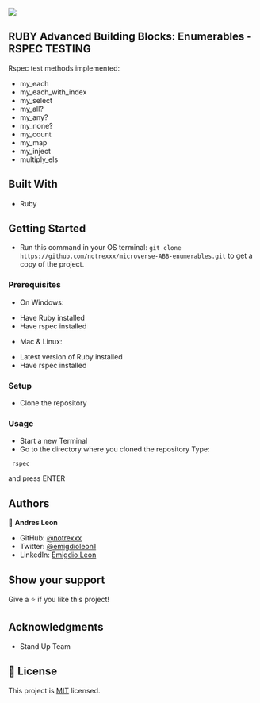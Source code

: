 ![](https://img.shields.io/badge/Microverse-blueviolet)


## RUBY Advanced Building Blocks: Enumerables - RSPEC TESTING

Rspec test methods implemented:

- my_each
- my_each_with_index
- my_select
- my_all?
- my_any?
- my_none?
- my_count
- my_map
- my_inject
- multiply_els


## Built With

- Ruby

## Getting Started

- Run this command in your OS terminal: `git clone https://github.com/notrexxx/microverse-ABB-enumerables.git` to get a copy of the project.


### Prerequisites

* On Windows:
- Have Ruby installed
- Have rspec installed
* Mac & Linux:
- Latest version of Ruby installed
- Have rspec installed

### Setup

* Clone the repository

### Usage

- Start a new Terminal 
- Go to the directory where you cloned the repository
Type:
```
 rspec
```
and press ENTER


## Authors

👤 **Andres Leon**

- GitHub: [@notrexxx](https://github.com/notrexxx)
- Twitter: [@emigdioleon1](https://twitter.com/emigdioleon1)
- LinkedIn: [Emigdio Leon](https://linkedin.com/emigdio-leon-689109195)

## Show your support

Give a ⭐️ if you like this project!

## Acknowledgments

- Stand Up Team

## 📝 License

This project is [MIT](./LICENSE) licensed.
